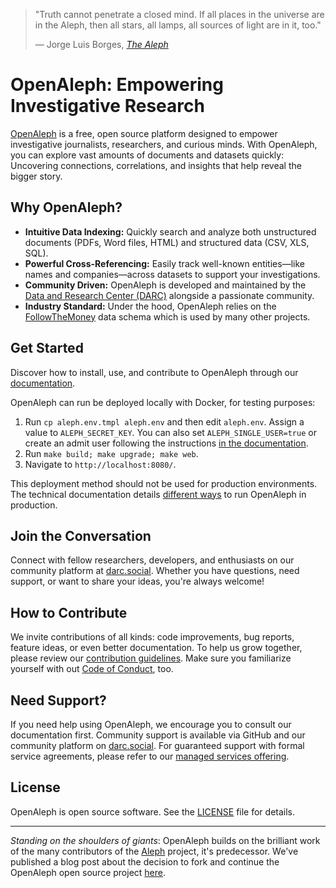 > "Truth cannot penetrate a closed mind. If all places in the universe are in the Aleph, then all stars, all lamps, all sources of light are in it, too."
>
> — Jorge Luis Borges, [_The Aleph_](http://www.phinnweb.org/links/literature/borges/Aleph.html)

# OpenAleph: Empowering Investigative Research

[OpenAleph](https://openaleph.org/) is a free, open source platform designed to empower investigative journalists, researchers, and curious minds. With OpenAleph, you can explore vast amounts of documents and datasets quickly: Uncovering connections, correlations, and insights that help reveal the bigger story.

## Why OpenAleph?

- **Intuitive Data Indexing:** Quickly search and analyze both unstructured documents (PDFs, Word files, HTML) and structured data (CSV, XLS, SQL).
- **Powerful Cross-Referencing:** Easily track well-known entities—like names and companies—across datasets to support your investigations.
- **Community Driven:** OpenAleph is developed and maintained by the [Data and Research Center (DARC)](https://dataresearchcenter.org) alongside a passionate community.
- **Industry Standard:** Under the hood, OpenAleph relies on the [FollowTheMoney](https://followthemoney.tech) data schema which is used by many other projects.

## Get Started

Discover how to install, use, and contribute to OpenAleph through our [documentation](https://openaleph.org/docs/).

OpenAleph can run be deployed locally with Docker, for testing purposes:

1. Run `cp aleph.env.tmpl aleph.env` and then edit `aleph.env`. Assign a value to `ALEPH_SECRET_KEY`. You can also set `ALEPH_SINGLE_USER=true` or create an admit user following the instructions [in the documentation](https://docs.aleph.occrp.org/developers/getting-started/development-environment/#create-an-admin-user).
2. Run `make build; make upgrade; make web`.
3. Navigate to `http://localhost:8080/`.

This deployment method should not be used for production environments. The technical documentation details [different ways](https://docs.aleph.occrp.org/developers/getting-started/production-deployment/) to run OpenAleph in production.

## Join the Conversation

Connect with fellow researchers, developers, and enthusiasts on our community platform at [darc.social](https://darc.social). Whether you have questions, need support, or want to share your ideas, you're always welcome!

## How to Contribute

We invite contributions of all kinds: code improvements, bug reports, feature ideas, or even better documentation. To help us grow together, please review our [contribution guidelines](CONTRIBUTING.md). Make sure you familiarize yourself with out [Code of Conduct](CODE_OF_CONDUCT.md), too.

## Need Support?

If you need help using OpenAleph, we encourage you to consult our documentation first. Community support is available via GitHub and our community platform on [darc.social](https://darc.social). For guaranteed support with formal service agreements, please refer to our [managed services offering](https://openaleph.org/managed/).

## License

OpenAleph is open source software. See the [LICENSE](LICENSE.txt) file for details.

---

_Standing on the shoulders of giants_: OpenAleph builds on the brilliant work of the many contributors of the [Aleph](https://github.com/alephdata/aleph) project, it's predecessor. We've published a blog post about the decision to fork and continue the OpenAleph open source project [here](https://openaleph.org/blog/2025/03/OpenAleph-commits-to-the-commons/3510138e-16b3-4b5d-a06c-41af0aa2d517/).
